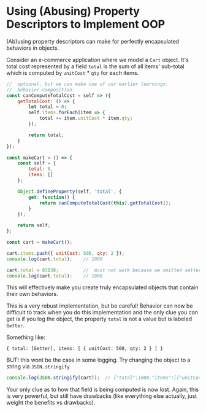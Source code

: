 # Using (Abusing) Property Descriptors to Implement OOP

(Ab)using property descriptors can make for perfectly encapsulated behaviors in objects.

Consider an e-commerce application where we model a `Cart` object. It's total cost represented by a field `total` is the sum of all items' sub-total which is computed by `unitCost` * `qty` for each items.

```js
//  optional, but we can make use of our earlier learnings: 
//  behavior composition
const canComputeTotalCost = self => ({
    getTotalCost: () => {
        let total = 0;
        self.items.forEach(item => {
            total += item.unitCost * item.qty;
        });

        return total;
    }
});

const makeCart = () => {
    const self = {
        total: 0,
        items: []
    };

    Object.defineProperty(self, 'total', {    
        get: function() {
            return canComputeTotalCost(this).getTotalCost();
        }
    });

    return self;
};

const cart = makeCart();

cart.items.push({ unitCost: 500, qty: 2 });
console.log(cart.total);    // 1000

cart.total = 83838;         //  must not work because we omitted setter
console.log(cart.total);    // 1000
```

This will effectively make you create truly encapsulated objects that contain their own behaviors.

This is a very robust implementation, but be careful! Behavior can now be difficult to track when you do this implementation and the only clue you can get is if you log the object, the property `total` is not a value but is labeled `Getter`.

Something like:
```
{ total: [Getter], items: [ { unitCost: 500, qty: 2 } ] }
```

BUT! this wont be the case in some logging. Try changing the object to a string via `JSON.stringify`

```js
console.log(JSON.stringify(cart));  // {"total":1000,"items":[{"unitCost":500,"qty":2}]}
```

Your only clue as to how that field is being computed is now lost. Again, this is very powerful, but still have drawbacks (like everything else actually, just weight the benefits vs drawbacks).